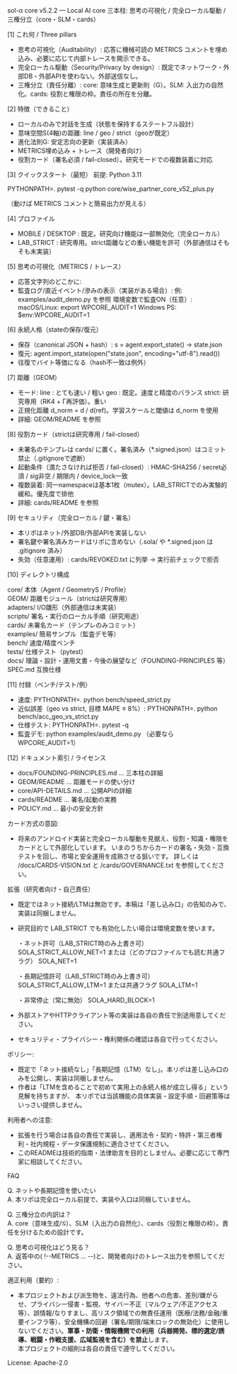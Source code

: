 sol-α core v5.2.2 — Local AI core
三本柱: 思考の可視化 / 完全ローカル駆動 / 三権分立（core・SLM・cards）


[1] これ何 / Three pillars
- 思考の可視化（Auditability）:
  応答に機械可読の METRICS コメントを埋め込み、必要に応じて内部トレースを開示できる。
- 完全ローカル駆動（Security/Privacy by design）:
  既定でネットワーク・外部DB・外部APIを使わない。外部送信なし。
- 三権分立（責任分離）:
  core: 意味生成と更新則（G）。SLM: 入出力の自然化。cards: 役割と権限の枠。責任の所在を分離。


[2] 特徴（できること）
- ローカルのみで対話を生成（状態を保持するステートフル設計）
- 意味空間S(4軸)の距離: line / geo / strict（geoが既定）
- 進化法則G: 安定志向の更新（実装済み）
- METRICS埋め込み + トレース（開発者向け）
- 役割カード（署名必須 / fail-closed）。研究モードでの複数装着に対応

[3] クイックスタート（最短）
前提: Python 3.11

  PYTHONPATH=. pytest -q
  python core/wise_partner_core_v52_plus.py

（動けば METRICS コメントと簡易出力が見える）

[4] プロファイル
- MOBILE / DESKTOP : 既定。研究向け機能は一部無効化（完全ローカル）
- LAB_STRICT       : 研究専用。strict距離などの重い機能を許可（外部通信はそもそも未実装）

[5] 思考の可視化（METRICS / トレース）
- 応答文字列のどこかに:
    <!--METRICS success=0.55 trust=0.60 stress=0.45 reality=0.70-->
- 監査ログ/直近イベント/滲みの表示（実装がある場合）:
    例: examples/audit_demo.py を参照
  環境変数で監査ON（任意）:
    macOS/Linux:  export WPCORE_AUDIT=1
    Windows PS:   $env:WPCORE_AUDIT=1

[6] 永続人格（stateの保存/復元）
- 保存（canonical JSON + hash）:
    s = agent.export_state()  → state.json
- 復元:
    agent.import_state(open("state.json", encoding="utf-8").read())
- 往復でバイト等価になる（hash不一致は例外）

[7] 距離（GEOM）
- モード:
    line  : とても速い / 粗い
    geo   : 既定。速度と精度のバランス
    strict: 研究専用（RK4 + Γ再評価）。重い
- 正規化距離 d_norm = d / d(ref)。学習スケールと閾値は d_norm を使用
- 詳細: GEOM/README を参照

[8] 役割カード（strictは研究専用 / fail-closed）
- 未署名のテンプレは cards/ に置く。署名済み（*.signed.json）はコミット禁止（.gitignoreで遮断）
- 起動条件（満たさなければ拒否 / fail-closed）:
    HMAC-SHA256 / secret必須 / sig非空 / 期限内 / device_lock一致
- 複数装着:
    同一namespaceは基本1枚（mutex）。LAB_STRICTでのみ実験的緩和。優先度で排他
- 詳細: cards/README を参照

[9] セキュリティ（完全ローカル / 鍵・署名）
- 本リポはネット/外部DB/外部APIを実装しない
- 署名鍵や署名済みカードはリポに含めない（.sola/ や *.signed.json は .gitignore 済み）
- 失効（任意運用）: cards/REVOKED.txt に列挙 → 実行前チェックで拒否

[10] ディレクトリ構成<br>

  core/       本体（Agent / GeometryS / Profile）<br>
  GEOM/       距離モジュール（strictは研究専用）<br>
  adapters/   I/O雛形（外部通信は未実装）<br>
  scripts/    署名・実行のローカル手順（研究用途）<br>
  cards/      未署名カード（テンプレのみコミット）<br>
  examples/   簡易サンプル（監査デモ等）<br>
  bench/      速度/精度ベンチ<br>
  tests/      仕様テスト（pytest）<br>
  docs/       理論・設計・運用文書・今後の展望など（FOUNDING-PRINCIPLES 等）<br>
  SPEC.md     互換仕様<br>

[11] 付録（ベンチ/テスト/例）
- 速度:
    PYTHONPATH=. python bench/speed_strict.py
- 近似誤差（geo vs strict, 目標 MAPE ≤ 8%）:
    PYTHONPATH=. python bench/acc_geo_vs_strict.py
- 仕様テスト:
    PYTHONPATH=. pytest -q
- 監査デモ:
    python examples/audit_demo.py   （必要なら WPCORE_AUDIT=1）

[12] ドキュメント索引 / ライセンス
- docs/FOUNDING-PRINCIPLES.md  … 三本柱の詳細
- GEOM/README                   … 距離モードの使い分け
- core/API-DETAILS.md           … 公開APIの詳細
- cards/README                  … 署名/起動の実務
- POLICY.md                   … 最小の安全方針

カード方式の意図:
 - 将来のアンドロイド実装と完全ローカル駆動を見据え、役割・知識・権限をカードとして外部化しています。
いまのうちからカードの署名・失効・互換テストを回し、市場と安全運用を成熟させる狙いです。
詳しくは /docs/CARDS-VISION.txt と /cards/GOVERNANCE.txt を参照してください。


拡張（研究者向け・自己責任）
- 既定ではネット接続/LTMは無効です。本稿は「差し込み口」の告知のみで、実装は同梱しません。
- 研究目的で LAB_STRICT でも有効化したい場合は環境変数を使います。

  ・ネット許可（LAB_STRICT時のみ上書き可）
      SOLA_STRICT_ALLOW_NET=1
    または（どのプロファイルでも読む共通フラグ）
      SOLA_NET=1

  ・長期記憶許可（LAB_STRICT時のみ上書き可）
      SOLA_STRICT_ALLOW_LTM=1
    または共通フラグ
      SOLA_LTM=1

  ・非常停止（常に無効）
      SOLA_HARD_BLOCK=1

- 外部ストアやHTTPクライアント等の実装は各自の責任で別途用意してください。
- セキュリティ・プライバシー・権利関係の確認は各自で行ってください。

ポリシー:
- 既定で「ネット接続なし」「長期記憶（LTM）なし」。本リポは差し込み口のみを公開し、実装は同梱しません。
- 作者は「LTMを含めることで初めて実用上の永続人格が成立し得る」という見解を持ちますが、
  本リポでは当該機能の具体実装・設定手順・回避策等はいっさい提供しません。

利用者への注意:
- 拡張を行う場合は各自の責任で実装し、適用法令・契約・特許・第三者権利・社内規程・データ保護規制に適合させてください。
- このREADMEは技術的指南・法律助言を目的としません。必要に応じて専門家に相談してください。

FAQ<br>

Q. ネットや長期記憶を使いたい<br>
A. 本リポは完全ローカル前提で、実装や入口は同梱していません。<br>

Q. 三権分立の内訳は？<br>
A. core（意味生成/𝒢）、SLM（入出力の自然化）、cards（役割と権限の枠）。責任を分けるための設計です。<br>

Q. 思考の可視化はどう見る？<br>
A. 返答中の( !--METRICS ... --)と、開発者向けのトレース出力を参照してください。<br>

適正利用（要約）:
- 本プロジェクトおよび派生物を、違法行為、他者への危害、差別/嫌がらせ、プライバシー侵害・監視、サイバー不正（マルウェア/不正アクセス等）、誤情報/なりすまし、高リスク領域での無責任運用（医療/法務/金融/重要インフラ等）、安全機構の回避（署名/期限/端末ロックの無効化）に使用しないでください。**軍事・防衛・情報機関での利用（兵器開発、標的選定/誘導、戦闘・作戦支援、広域監視を含む）を禁止**します。  
本プロジェクトの細則は各自の責任で遵守してください。

License: Apache-2.0

